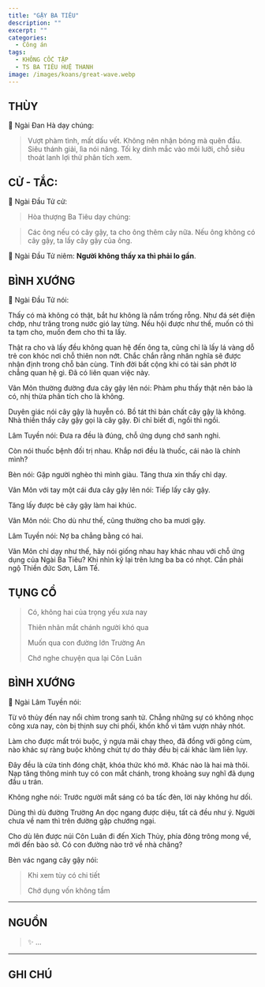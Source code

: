 ```yaml
---
title: "GẬY BA TIÊU"
description: ""
excerpt: ""
categories:
  - Công án
tags:
  - KHÔNG CỐC TẬP
  - TS BA TIÊU HUỆ THANH
image: /images/koans/great-wave.webp
---
```


## THÙY

📢 Ngài Đan Hà dạy chúng:

> Vượt phàm tình, mất dấu vết. 
> Không nên nhận bóng mà quên đầu. 
> Siêu thánh giải, lìa nói năng. 
> Tối kỵ dính mắc vào môi lưỡi, chỗ siêu thoát lanh lợi thử phân tích xem.

## CỬ - TẮC:

📢 Ngài Đầu Tử cử:

> Hòa thượng Ba Tiêu dạy chúng: 

> Các ông nếu có cây gậy, ta cho ông thêm cây nữa. 
> Nếu ông không có cây gậy, ta lấy cây gậy của ông.

📢  Ngài Đầu Tử niêm: **Người không thấy xa thì phải lo gần**.

## BÌNH XƯỚNG

📢 Ngài Đầu Tử nói:

Thấy có mà không có thật, bắt hư không là nắm trống rỗng. Như đá sét điện chớp, như trăng trong nước gió lay từng. Nếu hội được như thế, muốn có thì ta tạm cho, muốn đem cho thì ta lấy.

Thật ra cho và lấy đều không quan hệ đến ông ta, cũng chỉ là lấy lá vàng dỗ trẻ con khóc nơi chỗ thiên non nớt. Chắc chắn rằng nhân nghĩa sẽ được nhận định trong chỗ bản cùng. Tính đời bất cộng khi có tài sản phớt lờ chẳng quan hệ gì. Đã có liên quan việc này.

Vân Môn thường đường đưa cây gậy lên nói: Phàm phu thấy thật nên bảo là có, nhị thừa phân tích cho là không.

Duyên giác nói cây gậy là huyễn có. Bồ tát thì bản chất cây gậy là không. Nhà thiền thấy cây gậy gọi là cây gậy. Đi chỉ biết đi, ngồi thì ngồi.

Lâm Tuyền nói: Đưa ra đều là đúng, chỗ ứng dụng chớ sanh nghi.

Còn nói thuốc bệnh đối trị nhau. Khắp nơi đều là thuốc, cái nào là chính mình?

Bèn nói: Gặp người nghèo thì mình giàu. Tăng thưa xin thấy chỉ dạy.

Vân Môn với tay một cái đưa cây gậy lên nói: Tiếp lấy cây gậy.

Tăng lấy được bẻ cây gậy làm hai khúc.

Vân Môn nói: Cho dù như thế, cũng thường cho ba mươi gậy.

Lâm Tuyền nói: Nợ ba chẳng bằng có hai.

Vân Môn chỉ dạy như thế, hãy nói giống nhau hay khác nhau với chỗ ứng dụng của Ngài Ba Tiêu? Khi nhìn kỹ lại trên lưng ba ba có nhọt. Cần phải ngộ Thiền đức Sơn, Lâm Tế.


## TỤNG CỔ

> Có, không hai của trọng yếu xưa nay
> 
> Thiên nhãn mắt chánh người khó qua
> 
> Muốn qua con đường lớn Trường An
> 
> Chớ nghe chuyện qua lại Côn Luân

## BÌNH XƯỚNG

📢 Ngài Lâm Tuyền nói:

Từ vô thủy đến nay nổi chìm trong sanh tử. Chẳng những sự có không nhọc công xưa nay, còn bị thịnh suy chi phối, khốn khổ vì tâm vượn nhảy nhót. 

Làm cho được mất trói buộc, ý ngựa mãi chạy theo, đã đồng với gông cùm, nào khác sự ràng buộc không chút tự do thảy đều bị cái khác làm liên lụy.

Đây đều là cửa tinh đóng chặt, khóa thức khó mở. Khác nào là hai mà thôi. Nạp tăng thông minh tuy có con mắt chánh, trong khoảng suy nghĩ đã dụng đầu u trán. 

Không nghe nói: Trước người mắt sáng có ba tấc đèn, lời này không hư dối.

Dùng thì dù đường Trường An dọc ngang được diệu, tất cả đều như ý. Người chưa về nam thì trên đường gặp chướng ngại. 

Cho dù lên được núi Côn Luân đi đến Xích Thủy, phía đông trông mong về, mới đến bào sở. Có con đường nào trở về nhà chăng?

Bèn vác ngang cây gậy nói:

> Khi xem tùy có chi tiết
> 
> Chớ dụng vốn không tầm

<hr class="blog-rule" />

## NGUỒN

> ✨ ...

<hr class="blog-rule" />

## GHI CHÚ

[^1]: ⭐️ <a href="/masters/Bajiao-Huiqing" target="_blank">🔗 TS BA TIÊU HUỆ THANH</a>





